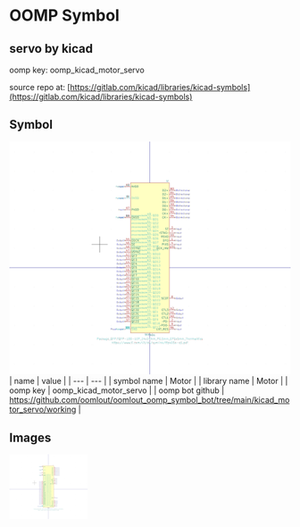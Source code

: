 # OOMP Symbol  
## servo  by kicad  
  
oomp key: oomp_kicad_motor_servo  
  
source repo at: [https://gitlab.com/kicad/libraries/kicad-symbols](https://gitlab.com/kicad/libraries/kicad-symbols)  
## Symbol  
  
[![working.png](working_600.png)](working.png)  
| name | value | 
| --- | --- | 
| symbol name | Motor | 
| library name | Motor | 
| oomp key | oomp_kicad_motor_servo | 
| oomp bot github | https://github.com/oomlout/oomlout_oomp_symbol_bot/tree/main/kicad_motor_servo/working | 
## Images  
  
[![working.png](working_140.png)](working.png)  
